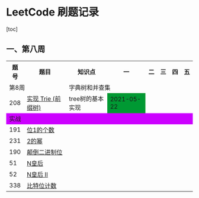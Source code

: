 # LeetCode 刷题记录


[toc]

## 一、第八周

<table>
    <tr>
        <th>题号</th>
        <th>题目</th>
        <th>知识点</th>
        <th>一</th>
        <th>二</th>
        <th>三</th>
        <th>四</th>
        <th>五</th>
    </tr>
    <tr>
        <td colspan="2">第8周</td>
        <td colspan="6">字典树和并查集</td>
    </tr>
    <tr>
        <td>208</td>
        <td><a href="https://leetcode-cn.com/problems/implement-trie-prefix-tree/">实现 Trie (前缀树)</a></td>
        <td>tree树的基本实现</td>
        <td style="background-color: #009933;">2021-05-22</td>
        <td></td>
        <td></td>
        <td></td>
        <td></td>
    </tr>
    <tr>
        <td colspan="8" style="background-color: #cc00ff;">实战</td>
    </tr>
    <tr>
        <td>191</td>
        <td><a href="https://leetcode-cn.com/problems/number-of-1-bits/">位1的个数</a></td>
        <td></td>
        <td></td>
        <td></td>
        <td></td>
        <td></td>
        <td></td>
    </tr>
    <tr>
        <td>231</td>
        <td><a href="https://leetcode-cn.com/problems/power-of-two/">2的幂</a></td>
        <td></td>
        <td></td>
        <td></td>
        <td></td>
        <td></td>
        <td></td>
    </tr>
    <tr>
        <td>190</td>
        <td><a href="https://leetcode-cn.com/problems/reverse-bits/">颠倒二进制位</a></td>
        <td></td>
        <td></td>
        <td></td>
        <td></td>
        <td></td>
        <td></td>
    </tr>
    <tr>
        <td>51</td>
        <td><a href="https://leetcode-cn.com/problems/n-queens/description/">N皇后</a></td>
        <td></td>
        <td></td>
        <td></td>
        <td></td>
        <td></td>
        <td></td>
    </tr>
    <tr>
        <td>52</td>
        <td><a href="https://leetcode-cn.com/problems/n-queens-ii/description/">N皇后 II</a></td>
        <td></td>
        <td></td>
        <td></td>
        <td></td>
        <td></td>
        <td></td>
    </tr>
    <tr>
        <td>338</td>
        <td><a href="https://leetcode-cn.com/problems/counting-bits/description/">比特位计数</a></td>
        <td></td>
        <td></td>
        <td></td>
        <td></td>
        <td></td>
        <td></td>
    </tr>
</table>
